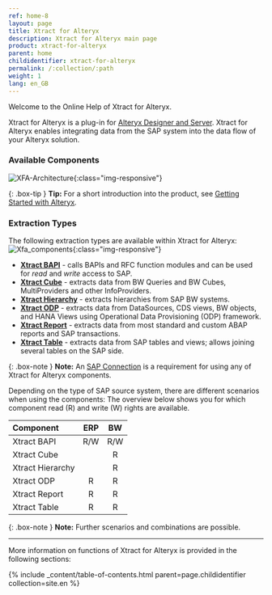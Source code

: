 ```yaml
---
ref: home-8
layout: page
title: Xtract for Alteryx
description: Xtract for Alteryx main page
product: xtract-for-alteryx
parent: home
childidentifier: xtract-for-alteryx
permalink: /:collection/:path
weight: 1
lang: en_GB
---
```

Welcome to the Online Help of Xtract for Alteryx.


Xtract for Alteryx is a plug-in for [Alteryx Designer and Server](https://help.alteryx.com/). 
Xtract for Alteryx enables integrating data from the SAP system into the data flow of your Alteryx solution.

### Available Components

![XFA-Architecture](/img/content/xfa/Xtract_for_Alteryx.png){:class="img-responsive"}

{: .box-tip }
**Tip:** For a short introduction into the product, see [Getting Started with Alteryx](./getting-started).


### Extraction Types
The following extraction types are available within Xtract for Alteryx:
![Xfa_components](/img/content/xfa/xfa_components_overview.png){:class="img-responsive"}

- [**Xtract BAPI**](./bapi) - calls BAPIs and RFC function modules and can be used for *read* and *write* access to SAP.
- [**Xtract Cube**](./bw-cube) - extracts data from BW Queries and BW Cubes, MultiProviders and other InfoProviders.
- [**Xtract Hierarchy**](./hierarchy) - extracts hierarchies from SAP BW systems.
- [**Xtract ODP**](./odp) -  extracts data from DataSources, CDS views, BW objects, and HANA Views using Operational Data Provisioning (ODP) framework.
- [**Xtract Report**](./reports) - extracts data from most standard and custom ABAP reports and SAP transactions.
- [**Xtract Table**](./table) - extracts data from SAP tables and views; allows joining several tables on the SAP side.

{: .box-note }
**Note:** An [SAP Connection](./introduction/sap-connection) is a requirement for using any of Xtract for Alteryx components.

Depending on the type of SAP source system, there are different scenarios when using the components:
The overview below shows you for which component read (R) and write (W) rights are available.  

| Component | ERP | BW | 
|:------------|:-----:|:----:|
| Xtract BAPI        | R/W  | R/W |
| Xtract Cube  |     | R  |
| Xtract Hierarchy   |     | R  | 
| Xtract ODP   |  R   | R  | 
| Xtract Report   |   R  | R  | 
| Xtract Table       | R   | R  | 


{: .box-note }
**Note:** Further scenarios and combinations are possible.

*****

More information on functions of Xtract for Alteryx is provided in the following sections:

{% include _content/table-of-contents.html parent=page.childidentifier collection=site.en %}